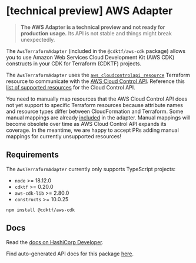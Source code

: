 # [technical preview] AWS Adapter

> **The AWS Adapter is a technical preview and not ready for production usage.** Its API is not stable and things might break unexpectedly.

The `AwsTerraformAdapter` (included in the `@cdktf/aws-cdk` package) allows you to use Amazon Web Services Cloud Development Kit (AWS CDK) constructs in your CDK for Terraform (CDKTF) projects.

The `AwsTerraformAdapter` uses the [`aws_cloudcontrolapi_resource`](https://www.terraform.io/docs/providers/aws/r/cloudcontrolapi_resource.html) Terraform resource to communicate with the [AWS Cloud Control API](https://docs.aws.amazon.com/cloudcontrolapi/latest/userguide/what-is-cloudcontrolapi.html). Reference this [list of supported resources](https://docs.aws.amazon.com/cloudcontrolapi/latest/userguide/supported-resources.html) for the Cloud Control API.

You need to manually map resources that the AWS Cloud Control API does not yet support to specific Terraform resources because attribute names and resource types differ between CloudFormation and Terraform. Some manual mappings are already [included](https://github.com/hashicorp/cdktf-aws-cdk/tree/main/src/mapping/aws) in the adapter. Manual mappings will become obsolete over time as AWS Cloud Control API expands its coverage. In the meantime, we are happy to accept PRs adding manual mappings for currently unsupported resources!

## Requirements

The `AwsTerraformAdapter` currently only supports TypeScript projects:

- `node` >= 18.12.0
- `cdktf` >= 0.20.0
- `aws-cdk-lib` >= 2.80.0
- `constructs` >= 10.0.25

```
npm install @cdktf/aws-cdk
```

## Docs
Read the [docs on HashiCorp Developer](https://developer.hashicorp.com/terraform/cdktf/create-and-deploy/aws-adapter).

Find auto-generated API docs for this package [here](./docs/API.md).
